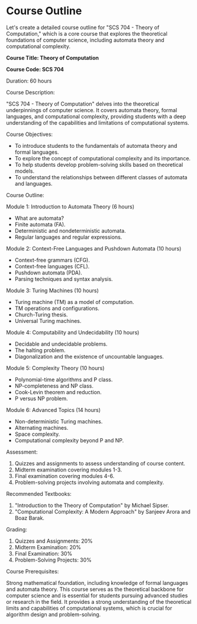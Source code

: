 # Course Outline
Let's create a detailed course outline for "SCS 704 - Theory of Computation," which is a core course that explores the theoretical foundations of computer science, including automata theory and computational complexity.<br>

<p><b>Course Title: Theory of Computation</b>

<p><b>Course Code: SCS 704</b>

<p> Duration: 60 hours

Course Description:

"SCS 704 - Theory of Computation" delves into the theoretical underpinnings of computer science. It covers automata theory, formal languages, and computational complexity, providing students with a deep understanding of the capabilities and limitations of computational systems.

Course Objectives:

* To introduce students to the fundamentals of automata theory and formal languages.
* To explore the concept of computational complexity and its importance.
* To help students develop problem-solving skills based on theoretical models.
* To understand the relationships between different classes of automata and languages.
  
Course Outline:

Module 1: Introduction to Automata Theory (6 hours)

* What are automata?
* Finite automata (FA).
* Deterministic and nondeterministic automata.
* Regular languages and regular expressions.

Module 2: Context-Free Languages and Pushdown Automata (10 hours)

* Context-free grammars (CFG).
* Context-free languages (CFL).
* Pushdown automata (PDA).
* Parsing techniques and syntax analysis.

Module 3: Turing Machines (10 hours)

* Turing machine (TM) as a model of computation.
* TM operations and configurations.
* Church-Turing thesis.
* Universal Turing machines.

Module 4: Computability and Undecidability (10 hours)

* Decidable and undecidable problems.
* The halting problem.
* Diagonalization and the existence of uncountable languages.

Module 5: Complexity Theory (10 hours)

* Polynomial-time algorithms and P class.
* NP-completeness and NP class.
* Cook-Levin theorem and reduction.
* P versus NP problem.

Module 6: Advanced Topics (14 hours)

* Non-deterministic Turing machines.
* Alternating machines.
* Space complexity.
*  Computational complexity beyond P and NP.

Assessment:

1. Quizzes and assignments to assess understanding of course content.
2. Midterm examination covering modules 1-3.
3. Final examination covering modules 4-6.
4. Problem-solving projects involving automata and complexity.

Recommended Textbooks:

1. "Introduction to the Theory of Computation" by Michael Sipser.
2. "Computational Complexity: A Modern Approach" by Sanjeev Arora and Boaz Barak.

Grading:

1. Quizzes and Assignments: 20%
2. Midterm Examination: 20%
3. Final Examination: 30%
4. Problem-Solving Projects: 30%
   
Course Prerequisites:

Strong mathematical foundation, including knowledge of formal languages and automata theory.
This course serves as the theoretical backbone for computer science and is essential for students pursuing advanced studies or research in the field. It provides a strong understanding of the theoretical limits and capabilities of computational systems, which is crucial for algorithm design and problem-solving.
